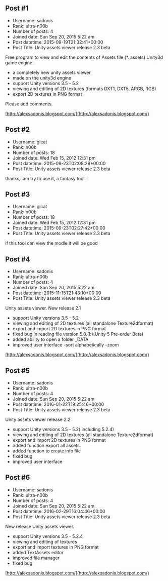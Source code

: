 ## Post #1
- Username: sadonis
- Rank: ultra-n00b
- Number of posts: 4
- Joined date: Sun Sep 20, 2015 5:22 am
- Post datetime: 2015-09-19T21:32:41+00:00
- Post Title: Unity assets viewer release 2.3 beta

Free program to view and edit the contents of Assets file (*. assets) Unity3d game engine.

- a completely new unity assets viewer
- made on the unity3d engine
- support Unity versions 3.5 - 5.2
- viewing and editing of 2D textures (formats DXT1, DXT5, ARGB, RGB)
- export 2D textures in PNG format

Please add comments.  

[http://alexsadonis.blogspot.com/](http://alexsadonis.blogspot.com/)
## Post #2
- Username: glcat
- Rank: n00b
- Number of posts: 18
- Joined date: Wed Feb 15, 2012 12:31 pm
- Post datetime: 2015-09-23T02:08:29+00:00
- Post Title: Unity assets viewer release 2.3 beta

thanks,i am try to use it, a fantasy tooll
## Post #3
- Username: glcat
- Rank: n00b
- Number of posts: 18
- Joined date: Wed Feb 15, 2012 12:31 pm
- Post datetime: 2015-09-23T02:27:42+00:00
- Post Title: Unity assets viewer release 2.3 beta

if this tool can view the modle it will be good
## Post #4
- Username: sadonis
- Rank: ultra-n00b
- Number of posts: 4
- Joined date: Sun Sep 20, 2015 5:22 am
- Post datetime: 2015-11-15T21:43:10+00:00
- Post Title: Unity assets viewer release 2.3 beta

Unity assets viewer. New release 2.1

- support Unity versions 3.5 - 5.2
- viewing and editing of 2D textures (all standalone Texture2dformat)   
- export and import 2D textures in PNG format
- fixed bug in reading file version 5.0.(*b*)(Unity 5 Pre-order Beta)
- added ability to open a folder _DATA
- improved user interface
-sort alphabetically
-zoom

[http://alexsadonis.blogspot.com/](http://alexsadonis.blogspot.com/)
## Post #5
- Username: sadonis
- Rank: ultra-n00b
- Number of posts: 4
- Joined date: Sun Sep 20, 2015 5:22 am
- Post datetime: 2016-01-22T19:25:46+00:00
- Post Title: Unity assets viewer release 2.3 beta

Unity assets viewer release 2.2
- support Unity versions 3.5 - 5.2( including 5.2.4)
- viewing and editing of 2D textures (all standalone Texture2dformat)   
- export and import 2D textures in PNG format
- added function export all assets
- added function to create info file
- fixed bug
- improved user interface
## Post #6
- Username: sadonis
- Rank: ultra-n00b
- Number of posts: 4
- Joined date: Sun Sep 20, 2015 5:22 am
- Post datetime: 2016-02-29T16:04:46+00:00
- Post Title: Unity assets viewer release 2.3 beta

New release Unity assets viewer.

- support Unity versions 3.5 - 5.2.4
- viewing and editing of textures 
- export and import textures in PNG format
- added TextAssets editor
- improved file manager
- fixed bug

[http://alexsadonis.blogspot.com/](http://alexsadonis.blogspot.com/)
